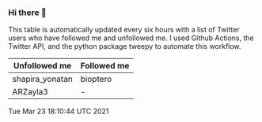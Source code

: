 ### Hi there 👋

This table is automatically updated every six hours with a list of Twitter users who have followed me and unfollowed me. I used Github Actions, the Twitter API, and the python package tweepy to automate this workflow.

| Unfollowed me |  Followed me |
| --- | --- |
|shapira_yonatan|bioptero|
|ARZayla3|-|
Tue Mar 23 18:10:44 UTC 2021
